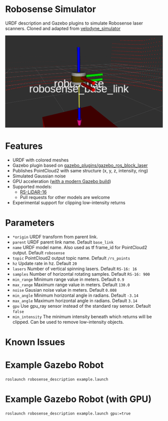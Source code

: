 # Robosense Simulator
URDF description and Gazebo plugins to simulate Robosense laser scanners. Cloned and adapted from [velodyne_simulator](https://bitbucket.org/DataspeedInc/velodyne_simulator)

![rviz screenshot](img/rviz.png)

# Features
* URDF with colored meshes
* Gazebo plugin based on [gazebo_plugins/gazebo_ros_block_laser](https://github.com/ros-simulation/gazebo_ros_pkgs/blob/kinetic-devel/gazebo_plugins/src/gazebo_ros_block_laser.cpp)
* Publishes PointCloud2 with same structure (x, y, z, intensity, ring)
* Simulated Gaussian noise
* GPU acceleration ([with a modern Gazebo build](gazebo_upgrade.md))
* Supported models:
    * [RS-LiDAR-16](robosense_description/urdf/RS-16.urdf.xacro)
    * Pull requests for other models are welcome
* Experimental support for clipping low-intensity returns

# Parameters
* ```*origin``` URDF transform from parent link.
* ```parent``` URDF parent link name. Default ```base_link```
* ```name``` URDF model name. Also used as tf frame_id for PointCloud2 output. Default ```robosense```
* ```topic``` PointCloud2 output topic name. Default ```/rs_points```
* ```hz``` Update rate in hz. Default ```20```
* ```lasers``` Number of vertical spinning lasers. Default ```RS-16: 16```
* ```samples``` Number of horizontal rotating samples. Default ```RS-16: 900```
* ```min_range``` Minimum range value in meters. Default ```0.9```
* ```max_range``` Maximum range value in meters. Default ```130.0```
* ```noise``` Gausian noise value in meters. Default ```0.008```
* ```min_angle``` Minimum horizontal angle in radians. Default ```-3.14```
* ```max_angle``` Maximum horizontal angle in radians. Default ```3.14```
* ```gpu``` Use gpu_ray sensor instead of the standard ray sensor. Default ```false```
* ```min_intensity``` The minimum intensity beneath which returns will be clipped.  Can be used to remove low-intensity objects.

# Known Issues

# Example Gazebo Robot
```roslaunch robosense_description example.launch```

# Example Gazebo Robot (with GPU)
```roslaunch robosense_description example.launch gpu:=true```
